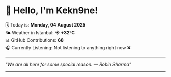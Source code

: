 # 👋 Hello, I'm Kekn9ne!

🗓️ Today is: **Monday, 04 August 2025**  
🌤️ Weather in Istanbul: **☀️   +32°C**  
📊 GitHub Contributions: **68**  
🎧 Currently Listening: Not listening to anything right now ❌

---

_"We are all here for some special reason. — *Robin Sharma*"_

---
